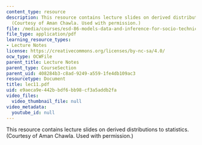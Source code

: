 ```yaml
---
content_type: resource
description: This resource contains lecture slides on derived distributions to statistics.
  (Courtesy of Aman Chawla. Used with permission.)
file: /media/courses/esd-86-models-data-and-inference-for-socio-technical-systems-spring-2007/e9aeca9e442bbdf6bb98cf3a5addb2fa_lec11.pdf
file_type: application/pdf
learning_resource_types:
- Lecture Notes
license: https://creativecommons.org/licenses/by-nc-sa/4.0/
ocw_type: OCWFile
parent_title: Lecture Notes
parent_type: CourseSection
parent_uid: 408284b3-c8ad-9249-a559-1fe4db109ac3
resourcetype: Document
title: lec11.pdf
uid: e9aeca9e-442b-bdf6-bb98-cf3a5addb2fa
video_files:
  video_thumbnail_file: null
video_metadata:
  youtube_id: null
---
```

This resource contains lecture slides on derived distributions to statistics. (Courtesy of Aman Chawla. Used with permission.)